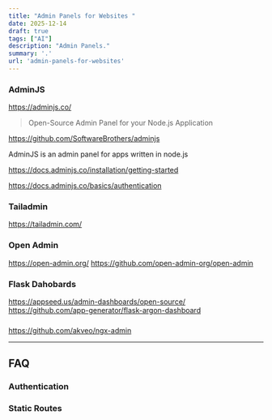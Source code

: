 ```yaml
---
title: "Admin Panels for Websites "
date: 2025-12-14
draft: true
tags: ["AI"]
description: "Admin Panels."
summary: '.'
url: 'admin-panels-for-websites'
---
```



### AdminJS

https://adminjs.co/

> Open-Source Admin Panel for your Node.js Application

https://github.com/SoftwareBrothers/adminjs

AdminJS is an admin panel for apps written in node.js

https://docs.adminjs.co/installation/getting-started

https://docs.adminjs.co/basics/authentication

### Tailadmin

https://tailadmin.com/

### Open Admin

https://open-admin.org/
https://github.com/open-admin-org/open-admin

### Flask Dahobards

https://appseed.us/admin-dashboards/open-source/
https://github.com/app-generator/flask-argon-dashboard


### 

https://github.com/akveo/ngx-admin

---

## FAQ

### Authentication

### Static Routes